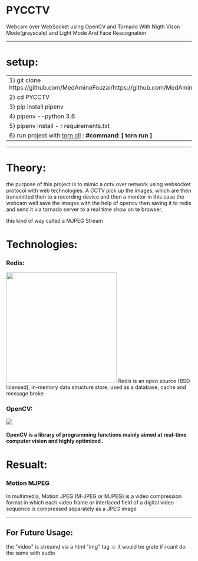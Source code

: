 # PYCCTV
Webcam over WebSocket using OpenCV and Tornado With Nigth Vison Mode(grayscale) and Light Mode And Face Reacognation

-----------------------------------

# setup:
<table>
<tr>
<td> 1)  git clone https://github.com/MedAmineFouzai/https://github.com/MedAmineFouzai/PYCCTV </td>
</tr>
<tr>
<td> 2) cd PYCCTV</td>
</tr>
<tr>
<td> 3) pip install pipenv</td>
</tr>
</tr>
<td> 4) pipenv --python 3.6</td>
</tr>
<tr>
<td> 5) pipenv install - r requirements.txt</td>
</tr>
<tr>
  <td>
    6) run project with <a href="https://pypi.org/project/torn/">torn cli</a> : <b>#command: [ torn run ] </b>  </td>
 </tr>
</table>

----------------------------------------

# Theory:
the purpose of this project is to mimic a cctv over network using websocket protocol with web technologies.
A CCTV  pick up the images, which are then transmitted then to a recording device and then a monitor in this case the webcam well save the images with the help of opencv then saving it to redis and send it via tornado server to a real time show on te browser.

this kind of way called a MJPEG Stream

# Technologies:

<h3>Redis:</h3>
<img src="https://cdn4.iconfinder.com/data/icons/redis-2/1451/Untitled-2-512.png" widht='300' height='300'>
Redis is an open source (BSD licensed), in-memory data structure store, used as a database, cache and message broke


<h3>OpenCV:</h3>

<img src="https://github.com/MedAmineFouzai/PYCCTV/blob/master/Captures/opencv-logo.png">
<h4>OpenCV is a library of programming functions mainly aimed at real-time computer vision and highly optimized .</h4>


 # Resualt:
<h3>Motion MJPEG</h3>
In multimedia, Motion JPEG (M-JPEG or MJPEG) is a video compression format in which each video frame or interlaced field of a digital video sequence is compressed separately as a JPEG image

-----------------------------------------

## For Future Usage:
the "video" is streamd via a html "img" tag ☺ it would be grate if i cant do the same with audio
